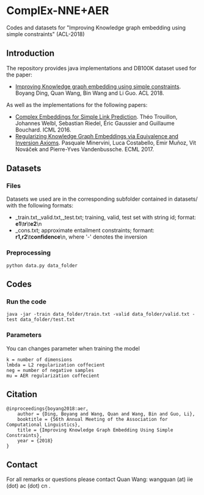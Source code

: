 # ComplEx-NNE+AER

Codes and datasets for "Improving Knowledge graph embedding using simple constraints" (ACL-2018)
## Introduction
The repository provides java implementations and DB100K dataset used for the paper:
* [Improving Knowledge graph embedding using simple constraints](). Boyang Ding, Quan Wang, Bin Wang and Li Guo. ACL 2018.

As well as the implementations for the following papers:
* [Complex Embeddings for Simple Link Prediction](http://proceedings.mlr.press/v48/trouillon16.pdf). Théo Trouillon, Johannes Welbl, Sebastian Riedel, Éric Gaussier and Guillaume Bouchard. ICML 2016.
* [Regularizing Knowledge Graph Embeddings
via Equivalence and Inversion Axioms](https://luca.costabello.info/docs/ECML_PKDD_2017_embeddings.pdf). Pasquale Minervini, Luca Costabello, Emir Muñoz, Vít Nováček and Pierre-Yves Vandenbussche. ECML 2017. 
## Datasets
### Files
Datasets we used are in the corresponding subfolder contained in datasets/ with the following formats:
* _train.txt,_valid.txt,_test.txt; training, valid, test set with string id; format: **e1**\t**r**\t**e2**\n
* _cons.txt; approximate entailment constraints; formant: **r1,r2**\t**confidence**\n, where '-' denotes the inversion
### Preprocessing
```
python data.py data_folder
``` 
## Codes
### Run the code
```
java -jar -train data_folder/train.txt -valid data_folder/valid.txt -test data_folder/test.txt
```
### Parameters
You can changes parameter when training the model
```
k = number of dimensions
lmbda = L2 regularization coffecient
neg = number of negative samples
mu = AER regularization coffecient
```
## Citation
```
@inproceedings{boyang2018:aer,
	author = {Ding, Boyang and Wang, Quan and Wang, Bin and Guo, Li},
	booktitle = {56th Annual Meeting of the Association for Computational Linguistics},
	title = {Improving Knowledge Graph Embedding Using Simple Constraints},
	year = {2018}
}
```
## Contact
For all remarks or questions please contact Quan Wang: wangquan (at) iie (dot) ac (dot) cn .